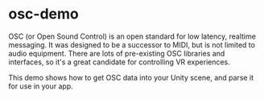 # osc-demo
OSC (or Open Sound Control) is an open standard for low latency, realtime messaging. It was designed to be a successor to MIDI, but is not limited to audio equipment. There are lots of pre-existing OSC libraries and interfaces, so it's a great candidate for controlling VR experiences.

This demo shows how to get OSC data into your Unity scene, and parse it for use in your app.
